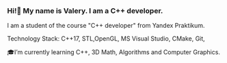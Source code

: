 ### Hi!👋 My name is Valery. I am a C++ developer.
I am a student of the course "C++ developer" from Yandex Praktikum. 

Technology Stack: C++17, STL,OpenGL, MS Visual Studio, CMake, Git, 

🎓I’m currently learning C++, 3D Math, Algorithms and Computer Graphics.
